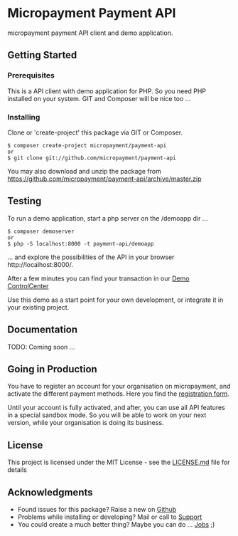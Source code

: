 # Micropayment Payment API

micropayment payment API client and demo application.


## Getting Started

### Prerequisites

This is a API client with demo application for PHP. So you need PHP installed on your system.
GIT and Composer will be nice too ...

### Installing

Clone or 'create-project' this package via GIT or Composer.

```
$ composer create-project micropayment/payment-api
or
$ git clone git://github.com/micropayment/payment-api
```

You may also download and unzip the package from https://github.com/micropayment/payment-api/archive/master.zip

## Testing

To run a demo application, start a php server on the /demoapp dir ...
```
$ composer demoserver
or
$ php -S localhost:8000 -t payment-api/demoapp
```

... and explore the possibilities of the API in your browser http://localhost:8000/.

After a few minutes you can find your transaction in our [Demo ControlCenter](https://www.micropayment.de/demologin/auto/)

Use this demo as a start point for your own development, or integrate it in your existing project.

## Documentation

TODO: Coming soon ...

## Going in Production
 
You have to register an account for your organisation on micropayment, and activate the different payment methods.
Here you find the [registration form](https://www.micropayment.de/auth/register).

Until your account is fully activated, and after, you can use all API features in a special sandbox mode. So you will be 
able to work on your next version, while your organisation is doing its business.

## License

This project is licensed under the MIT License - see the [LICENSE.md](LICENSE.md) file for details

## Acknowledgments

* Found issues for this package? Raise a new on [Github](https://github.com/micropayment/payment-api/issues/new)
* Problems while installing or developing? Mail or call to [Support](https://www.micropayment.de/about/contact/)
* You could create a much better thing? Maybe you can do ... [Jobs](https://www.micropayment.de/about/jobs/) ;)